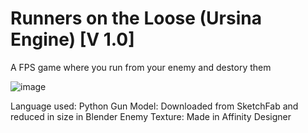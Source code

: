 # Runners on the Loose (Ursina Engine) [V 1.0]

A FPS game where you run from your enemy and destory them

![image](https://github.com/user-attachments/assets/c1bc9b2a-f682-4196-945f-868c784d7ced)


Language used: Python
Gun Model: Downloaded from SketchFab and reduced in size in Blender
Enemy Texture: Made in Affinity Designer
